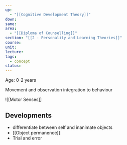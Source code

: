 ```yaml
---
up:
  - "[[Cognitive Development Theory]]"
down: 
same: 
area:
  - "[[Diploma of Counselling]]"
section: "[[2 - Personality and Learning Theories]]"
course: 
unit: 
lecture: 
tags:
  - concept
status: 
---
```

Age: 0-2 years

Movement and observation integration to behaviour

![[Motor Senses]]

## Developments
- differentiate between self and inanimate objects
- [[Object permanence]]
- Trial and error